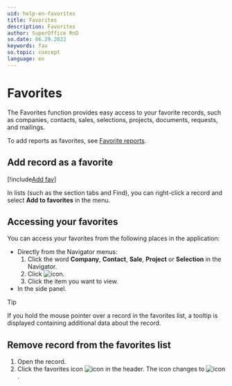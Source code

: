 ```yaml
---
uid: help-en-favorites
title: Favorites
description: Favorites
author: SuperOffice RnD
so.date: 06.29.2022
keywords: fav
so.topic: concept
language: en
---
```


# Favorites

The Favorites function provides easy access to your favorite records, such as companies, contacts, sales, selections, projects, documents, requests, and mailings.

To add reports as favorites, see [Favorite reports][1].

## Add record as a favorite

[!include[Add fav](../includes/howto-add-favorite.md)]

In lists (such as the section tabs and Find), you can right-click a record and select **Add to favorites** in the menu.

## Accessing your favorites

You can access your favorites from the following places in the application:

* Directly from the Navigator menus:
    1. Click the word **Company**, **Contact**, **Sale**, **Project** or **Selection** in the Navigator.
    2. Click ![icon][img1].
    3. Click the item you want to view.
* In the side panel.

> [!TIP]
> If you hold the mouse pointer over a record in the favorites list, a tooltip is displayed containing additional data about the record.

## Remove record from the favorites list

1. Open the record.
2. Click the favorites icon ![icon][img2] in the header. The icon changes to ![icon][img3].

<!-- Referenced links -->
[1]: ../../reports/learn/favorites/index.md

<!-- Referenced images -->
[img1]: ../../../../common/icons/nav-fav.png
[img2]: ../../../../common/icons/favourite-yes.png
[img3]: ../../../../common/icons/favourite-no.png
